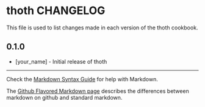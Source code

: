 thoth CHANGELOG
===============

This file is used to list changes made in each version of the thoth cookbook.

0.1.0
-----
- [your_name] - Initial release of thoth

- - -
Check the [Markdown Syntax Guide](http://daringfireball.net/projects/markdown/syntax) for help with Markdown.

The [Github Flavored Markdown page](http://github.github.com/github-flavored-markdown/) describes the differences between markdown on github and standard markdown.
